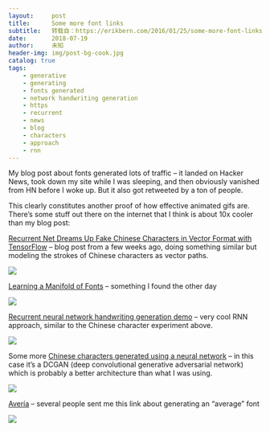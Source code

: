 ```yaml
---
layout:     post
title:      Some more font links
subtitle:   转载自：https://erikbern.com/2016/01/25/some-more-font-links.html
date:       2018-07-19
author:     未知
header-img: img/post-bg-cook.jpg
catalog: true
tags:
    - generative
    - generating
    - fonts generated
    - network handwriting generation
    - https
    - recurrent
    - news
    - blog
    - characters
    - approach
    - rnn
---
```


My blog post about fonts generated lots of traffic – it landed on Hacker News, took down my site while I was sleeping, and then obviously vanished from HN before I woke up. But it also got retweeted by a ton of people.

This clearly constitutes another proof of how effective animated gifs are. There’s some stuff out there on the internet that I think is about 10x cooler than my blog post:

[Recurrent Net Dreams Up Fake Chinese Characters in Vector Format with TensorFlow](http://blog.otoro.net/2015/12/28/recurrent-net-dreams-up-fake-chinese-characters-in-vector-format-with-tensorflow) – blog post from a few weeks ago, doing something similar but modeling the strokes of Chinese characters as vector paths.

![](https://erikbern.com/assets/2016/01/CXTebdZUQAEMe01-300x188.png)


[Learning a Manifold of Fonts](http://vecg.cs.ucl.ac.uk/Projects/projects_fonts/projects_fonts.html) – something I found the other day

![](https://erikbern.com/assets/2016/01/Screen-Shot-2016-01-24-at-11.40.13-PM-300x189.png)


[Recurrent neural network handwriting generation demo](http://www.cs.toronto.edu/~graves/handwriting.html) – very cool RNN approach, similar to the Chinese character experiment above.

![](https://erikbern.com/assets/2016/01/handwritten-300x30.png)


Some more [Chinese characters generated using a neural network](http://www.genekogan.com/works/a-book-from-the-sky.html) – in this case it’s a DCGAN (deep convolutional generative adversarial network) which is probably a better architecture than what I was using.

![](https://erikbern.com/assets/2016/01/tumblr_o03o2hiSRm1qav3uso3_r1_500.gif)


[Avería](http://iotic.com/averia) – several people sent me this link about generating an “average” font

![](https://erikbern.com/assets/2016/01/spec04-300x168.png)


